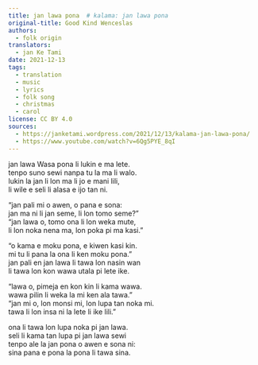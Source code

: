 ```yaml
---
title: jan lawa pona  # kalama: jan lawa pona
original-title: Good Kind Wenceslas
authors:
  - folk origin
translators:
  - jan Ke Tami
date: 2021-12-13
tags:
  - translation
  - music
  - lyrics
  - folk song
  - christmas
  - carol
license: CC BY 4.0
sources:
  - https://janketami.wordpress.com/2021/12/13/kalama-jan-lawa-pona/
  - https://www.youtube.com/watch?v=6Qg5PYE_8qI
---
```


jan lawa Wasa pona li lukin e ma lete.  \
tenpo suno sewi nanpa tu la ma li walo.  \
lukin la jan li lon ma li jo e mani lili,  \
li wile e seli li alasa e ijo tan ni.

“jan pali mi o awen, o pana e sona:  \
jan ma ni li jan seme, li lon tomo seme?”  \
“jan lawa o, tomo ona li lon weka mute,  \
li lon noka nena ma, lon poka pi ma kasi.”

“o kama e moku pona, e kiwen kasi kin.  \
mi tu li pana la ona li ken moku pona.”  \
jan pali en jan lawa li tawa lon nasin wan  \
li tawa lon kon wawa utala pi lete ike.

“lawa o, pimeja en kon kin li kama wawa.  \
wawa pilin li weka la mi ken ala tawa.”  \
“jan mi o, lon monsi mi, lon lupa tan noka mi.  \
tawa li lon insa ni la lete li ike lili.”

ona li tawa lon lupa noka pi jan lawa.  \
seli li kama tan lupa pi jan lawa sewi  \
tenpo ale la jan pona o awen e sona ni:  \
sina pana e pona la pona li tawa sina.

